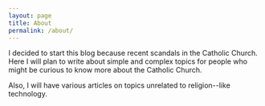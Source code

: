 ```yaml
---
layout: page
title: About
permalink: /about/
---
```


I decided to start this blog because recent scandals in the Catholic Church. Here I will plan to write about simple and complex topics for people who might be curious to know more about the Catholic Church.

Also, I will have various articles on topics unrelated to religion--like technology. 
